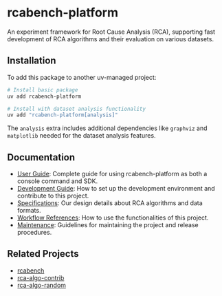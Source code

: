 # rcabench-platform

An experiment framework for Root Cause Analysis (RCA), supporting fast development of RCA algorithms and their evaluation on various datasets.

## Installation

To add this package to another uv-managed project:

```bash
# Install basic package
uv add rcabench-platform

# Install with dataset analysis functionality
uv add "rcabench-platform[analysis]"
```

The `analysis` extra includes additional dependencies like `graphviz` and `matplotlib` needed for the dataset analysis features.

## Documentation

+ [User Guide](./docs/USER_GUIDE.md): Complete guide for using rcabench-platform as both a console command and SDK.
+ [Development Guide](./CONTRIBUTING.md): How to set up the development environment and contribute to this project.
+ [Specifications](./docs/specifications.md): Our design details about RCA algorithms and data formats.
+ [Workflow References](./docs/workflow-references.md): How to use the functionalities of this project.
+ [Maintenance](./docs/maintenance.md): Guidelines for maintaining the project and release procedures.

## Related Projects

+ [rcabench](https://github.com/LGU-SE-Internal/rcabench)
+ [rca-algo-contrib](https://github.com/LGU-SE-Internal/rca-algo-contrib)
+ [rca-algo-random](https://github.com/LGU-SE-Internal/rca-algo-random)
